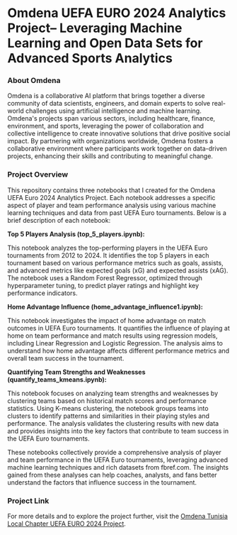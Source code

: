 # Omdena UEFA EURO 2024 Analytics Project– Leveraging Machine Learning and Open Data Sets for Advanced Sports Analytics

### About Omdena

Omdena is a collaborative AI platform that brings together a diverse community of data scientists, engineers, and domain experts to solve real-world challenges using artificial intelligence and machine learning. Omdena's projects span various sectors, including healthcare, finance, environment, and sports, leveraging the power of collaboration and collective intelligence to create innovative solutions that drive positive social impact. By partnering with organizations worldwide, Omdena fosters a collaborative environment where participants work together on data-driven projects, enhancing their skills and contributing to meaningful change.


### Project Overview

This repository contains three notebooks that I created for the Omdena UEFA Euro 2024 Analytics Project. Each notebook addresses a specific aspect of player and team performance analysis using various machine learning techniques and data from past UEFA Euro tournaments. Below is a brief description of each notebook:

**Top 5 Players Analysis (top_5_players.ipynb):**

This notebook analyzes the top-performing players in the UEFA Euro tournaments from 2012 to 2024. It identifies the top 5 players in each tournament based on various performance metrics such as goals, assists, and advanced metrics like expected goals (xG) and expected assists (xAG). The notebook uses a Random Forest Regressor, optimized through hyperparameter tuning, to predict player ratings and highlight key performance indicators.

**Home Advantage Influence (home_advantage_influence1.ipynb):**

This notebook investigates the impact of home advantage on match outcomes in UEFA Euro tournaments. It quantifies the influence of playing at home on team performance and match results using regression models, including Linear Regression and Logistic Regression. The analysis aims to understand how home advantage affects different performance metrics and overall team success in the tournament.

**Quantifying Team Strengths and Weaknesses (quantify_teams_kmeans.ipynb):**

This notebook focuses on analyzing team strengths and weaknesses by clustering teams based on historical match scores and performance statistics. Using K-means clustering, the notebook groups teams into clusters to identify patterns and similarities in their playing styles and performance. The analysis validates the clustering results with new data and provides insights into the key factors that contribute to team success in the UEFA Euro tournaments.

These notebooks collectively provide a comprehensive analysis of player and team performance in the UEFA Euro tournaments, leveraging advanced machine learning techniques and rich datasets from fbref.com. The insights gained from these analyses can help coaches, analysts, and fans better understand the factors that influence success in the tournament.

### Project Link

For more details and to explore the project further, visit the [Omdena Tunisia Local Chapter UEFA EURO 2024 Project](https://dagshub.com/Omdena/TunisiaLocalChapter_UEFAEURO2024).
